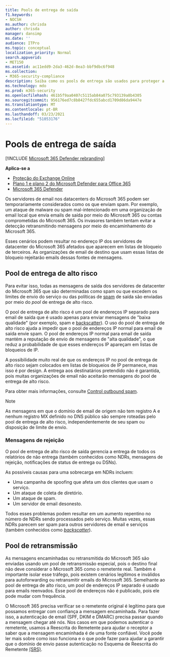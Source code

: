 ```yaml
---
title: Pools de entrega de saída
f1.keywords:
- NOCSH
ms.author: chrisda
author: chrisda
manager: dansimp
ms.date: ''
audience: ITPro
ms.topic: conceptual
localization_priority: Normal
search.appverid:
- MET150
ms.assetid: ac11edd9-2da3-462d-8ea3-bbf9dbc6f948
ms.collection:
- M365-security-compliance
description: Saiba como os pools de entrega são usados para proteger a reputação dos servidores de email nos datacenters do Microsoft 365.
ms.technology: mdo
ms.prod: m365-security
ms.openlocfilehash: 461b5f9aa0407c5115ab84a075c793139a8b4305
ms.sourcegitcommit: 956176ed7c8b8427fdc655abcd1709d86da9447e
ms.translationtype: MT
ms.contentlocale: pt-BR
ms.lasthandoff: 03/23/2021
ms.locfileid: "51053176"
---
```

# <a name="outbound-delivery-pools"></a>Pools de entrega de saída

[!INCLUDE [Microsoft 365 Defender rebranding](../includes/microsoft-defender-for-office.md)]

**Aplica-se a**
- [Proteção do Exchange Online](exchange-online-protection-overview.md)
- [Plano 1 e plano 2 do Microsoft Defender para Office 365](defender-for-office-365.md)
- [Microsoft 365 Defender](../defender/microsoft-365-defender.md)

Os servidores de email nos datacenters do Microsoft 365 podem ser temporariamente considerados como os que enviam spam. Por exemplo, um ataque de malware ou spam mal-intencionado em uma organização de email local que envia emails de saída por meio do Microsoft 365 ou contas comprometidas do Microsoft 365. Os invasores também tentam evitar a detecção retransmitindo mensagens por meio do encaminhamento do Microsoft 365.

Esses cenários podem resultar no endereço IP dos servidores de datacenter do Microsoft 365 afetados que aparecem em listas de bloqueio de terceiros. As organizações de email de destino que usam essas listas de bloqueio rejeitarão emails dessas fontes de mensagens.

## <a name="high-risk-delivery-pool"></a>Pool de entrega de alto risco
Para evitar isso, todas as mensagens de saída dos servidores de datacenter do Microsoft 365 que são determinadas como spam ou que excedem os limites de envio do serviço ou das políticas de [spam](configure-the-outbound-spam-policy.md) de saída são enviadas por meio do _pool_ de entrega de alto risco. [](/office365/servicedescriptions/exchange-online-service-description/exchange-online-limits#sending-limits-across-office-365-options)

O pool de entrega de alto risco é um pool de endereços IP separado para email de saída que é usado apenas para enviar mensagens de "baixa qualidade" (por exemplo, spam e [backscatter](backscatter-messages-and-eop.md)). O uso do pool de entrega de alto risco ajuda a impedir que o pool de endereços IP normal para email de saída envie spam. O pool de endereços IP normal para email de saída mantém a reputação de envio de mensagens de "alta qualidade", o que reduz a probabilidade de que esses endereços IP apareçam em listas de bloqueios de IP.

A possibilidade muito real de que os endereços IP no pool de entrega de alto risco sejam colocados em listas de bloqueios de IP permanece, mas isso é por design. A entrega aos destinatários pretendido não é garantida, pois muitas organizações de email não aceitarão mensagens do pool de entrega de alto risco.

Para obter mais informações, consulte [Control outbound spam](outbound-spam-controls.md).

> [!NOTE]
> As mensagens em que o domínio de email de origem não tem registro A e nenhum registro MX definido no DNS público são sempre roteadas pelo pool de entrega de alto risco, independentemente de seu spam ou disposição de limite de envio.

### <a name="bounce-messages"></a>Mensagens de rejeição

O pool de entrega de alto risco de saída gerencia a entrega de todos os relatórios de não entrega (também conhecidos como NDRs, mensagens de rejeição, notificações de status de entrega ou DSNs).

As possíveis causas para uma sobrecarga em NDRs incluem:

- Uma campanha de spoofing que afeta um dos clientes que usam o serviço.
- Um ataque de coleta de diretório.
- Um ataque de spam.
- Um servidor de email desonesto.

Todos esses problemas podem resultar em um aumento repentino no número de NDRs sendo processados pelo serviço. Muitas vezes, essas NDRs parecem ser spam para outros servidores de email e serviços (também conhecidos como _[backscatter](backscatter-messages-and-eop.md)_).

## <a name="relay-pool"></a>Pool de retransmissão

As mensagens encaminhadas ou retransmitida do Microsoft 365 são enviadas usando um pool de retransmissão especial, pois o destino final não deve considerar o Microsoft 365 como o remetente real. Também é importante isolar esse tráfego, pois existem cenários legítimos e inválidos para autoforwarding ou retransmitir emails do Microsoft 365. Semelhante ao pool de entrega de alto risco, um pool de endereços IP separado é usado para emails reenvados. Esse pool de endereços não é publicado, pois ele pode mudar com frequência.

O Microsoft 365 precisa verificar se o remetente original é legítimo para que possamos entregar com confiança a mensagem encaminhada. Para fazer isso, a autenticação de email (SPF, DKIM e DMARC) precisa passar quando a mensagem chegar até nós. Nos casos em que podemos autenticar o remetente, usamos a Reescrita do Remetente para ajudar o receptor a saber que a mensagem encaminhada é de uma fonte confiável. Você pode ler mais sobre como isso funciona e o que pode fazer para ajudar a garantir que o domínio de envio passe autenticação no Esquema de Reescrita do Remetente [(SRS)](/office365/troubleshoot/antispam/sender-rewriting-scheme).